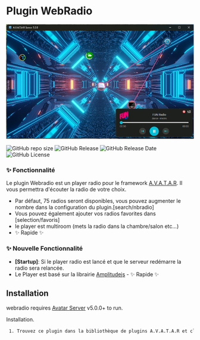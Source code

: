 # Plugin WebRadio

![image desc](./webradio/assets/images/radioAva.png)

![GitHub repo size](https://img.shields.io/github/repo-size/Domodom30/A.V.A.T.A.R-plugin-webradio)
![GitHub Release](https://img.shields.io/badge/version-2.2.0-green)
![GitHub Release Date](https://img.shields.io/badge/Release_Date-31_junuary_2025-yellow)
![GitHub License](https://img.shields.io/github/license/Domodom30/A.V.A.T.A.R-plugin-webradio)

### ✨ Fonctionnalité
Le plugin Webradio est un player radio pour le framework [A.V.A.T.A.R](https://github.com/Avatar-Home-Automation).
Il vous permettra d'écouter la radio de votre choix.

- Par défaut, 75 radios seront disponibles, vous pouvez augmenter le nombre dans la configuration du plugin.[search/nbradio]
- Vous pouvez également ajouter vos radios favorites dans [selection/favoris]
- le player est multiroom (mets la radio dans la chambre/salon etc...)
- ✨ Rapide ✨

### ✨ Nouvelle Fonctionnalité
- **[Startup]**: Si le player radio est lancé et que le serveur redémarre la radio sera relancée.
- Le Player est basé sur la librairie [Amplitudejs](https://521dimensions.com/open-source/amplitudejs) - ✨ Rapide ✨

## Installation

webradio requires [Avatar Server](https://github.com/Avatar-Home-Automation) v5.0.0+ to run.

Installation.

```sh
 1. Trouvez ce plugin dans la bibliothèque de plugins A.V.A.T.A.R et cliquez sur `installer`.
```